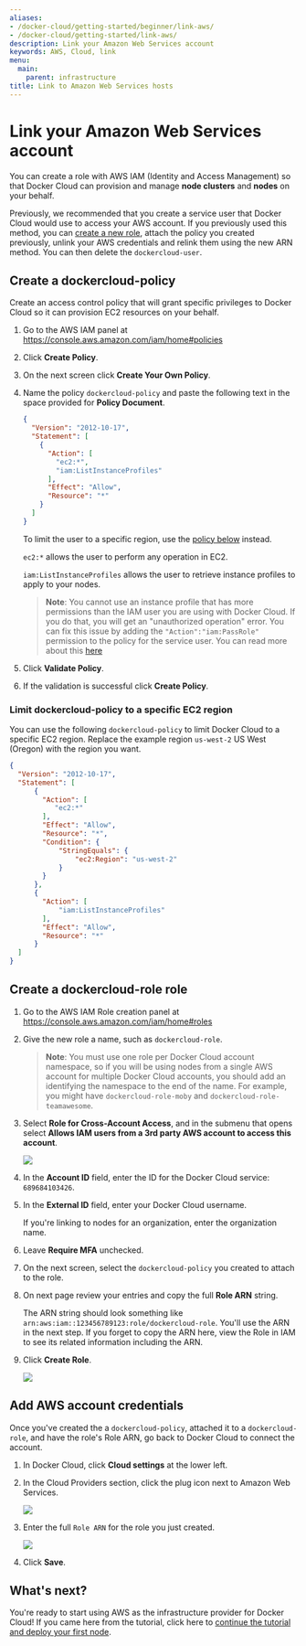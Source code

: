 ```yaml
---
aliases:
- /docker-cloud/getting-started/beginner/link-aws/
- /docker-cloud/getting-started/link-aws/
description: Link your Amazon Web Services account
keywords: AWS, Cloud, link
menu:
  main:
    parent: infrastructure
title: Link to Amazon Web Services hosts
---
```


# Link your Amazon Web Services account

You can create a role with AWS IAM (Identity and Access Management) so that Docker Cloud can provision and manage **node clusters** and **nodes** on your behalf.

Previously, we recommended that you create a service user that Docker Cloud would use to access your AWS account. If you previously used this method, you can [create a new role](link-aws.md#acreate-a-dockercloud-role-role), attach the policy you created previously, unlink your AWS credentials and relink them using the new ARN method. You can then delete the `dockercloud-user`.

## Create a dockercloud-policy

Create an access control policy that will grant specific privileges to Docker Cloud so it can provision EC2 resources on your behalf. 

1.  Go to the AWS IAM panel at <a href="https://console.aws.amazon.com/iam/home#policies" target ="_blank">https://console.aws.amazon.com/iam/home#policies</a>
2.  Click **Create Policy**.
3.  On the next screen click **Create Your Own Policy**.
4.  Name the policy `dockercloud-policy` and paste the following text in the space provided for **Policy Document**.

    ```json
    {
      "Version": "2012-10-17",
      "Statement": [
        {
          "Action": [
            "ec2:*",
            "iam:ListInstanceProfiles"
          ],
          "Effect": "Allow",
          "Resource": "*"
        }
      ]
    }
    ```

    To limit the user to a specific region, use the [policy below](link-aws.md#limit-dockercloud-user-to-a-specific-ec2-region) instead.

    `ec2:*` allows the user to perform any operation in EC2.

    `iam:ListInstanceProfiles` allows the user to retrieve instance profiles to apply to your nodes.

    > **Note**: You cannot use an instance profile that has more permissions than the IAM user you are using with Docker Cloud. If you do that, you will get an "unauthorized operation" error. You can fix this issue by adding the `"Action":"iam:PassRole"` permission to the policy for the service user. You can read more about this <a href="http://blogs.aws.amazon.com/security/post/Tx3M0IFB5XBOCQX/Granting-Permission-to-Launch-EC2-Instances-with-IAM-Roles-PassRole-Permission" target="_blank">here</a>
6.  Click **Validate Policy**.
7.  If the validation is successful click **Create Policy**.

### Limit dockercloud-policy to a specific EC2 region

You can use the following `dockercloud-policy` to limit Docker Cloud to a specific EC2 region. Replace the example region `us-west-2` US West (Oregon) with the region you want.

```json
{
  "Version": "2012-10-17",
  "Statement": [
      {
        "Action": [
           "ec2:*"
        ],
        "Effect": "Allow",
        "Resource": "*",
        "Condition": {
            "StringEquals": {
                "ec2:Region": "us-west-2"
            }
        }
      },
      {
        "Action": [
            "iam:ListInstanceProfiles"
        ],
        "Effect": "Allow",
        "Resource": "*"
      }
  ]
}
```

## Create a dockercloud-role role
1. Go to the AWS IAM Role creation panel at  <a href="https://console.aws.amazon.com/iam/home#roles">https://console.aws.amazon.com/iam/home#roles</a>
2. Give the new role a name, such as `dockercloud-role`.

    > **Note**: You must use one role per Docker Cloud account namespace, so if you will be using nodes from a single AWS account for multiple Docker Cloud accounts, you should add an identifying the namespace to the end of the name. For example, you might have `dockercloud-role-moby` and `dockercloud-role-teamawesome`.

3.  Select **Role for Cross-Account Access**, and in the submenu that opens select **Allows IAM users from a 3rd party AWS account to access this account**.

    ![](images/aws-iam-role-2.png)

4. In the **Account ID** field, enter the ID for the Docker Cloud service: `689684103426`.
5. In the **External ID** field, enter your Docker Cloud username.

    If you're linking to nodes for an organization, enter the organization name.

6. Leave **Require MFA** unchecked.
7. On the next screen, select the `dockercloud-policy` you created to attach to the role.
8. On next page review your entries and copy the full **Role ARN** string.

    The ARN string should look something like `arn:aws:iam::123456789123:role/dockercloud-role`. You'll use the ARN in the next step. If you forget to copy the ARN here, view the Role in IAM to see its related information including the ARN.

9. Click **Create Role**.

    ![](images/aws-iam-role-2.png)


## Add AWS account credentials

Once you've created the a `dockercloud-policy`, attached it to a
`dockercloud-role`, and have the role's Role ARN, go back to Docker Cloud to connect the account.

1. In Docker Cloud, click **Cloud settings** at the lower left.
2. In the Cloud Providers section, click the plug icon next to Amazon Web Services.

    ![](images/aws-link-account.png)

3. Enter the full `Role ARN` for the role you just created.

    ![](images/aws-modal.png)

4. Click **Save**.

## What's next?

You're ready to start using AWS as the infrastructure provider
for Docker Cloud! If you came here from the tutorial, click here to [continue the tutorial and deploy your first node](../getting-started/your_first_node.md).